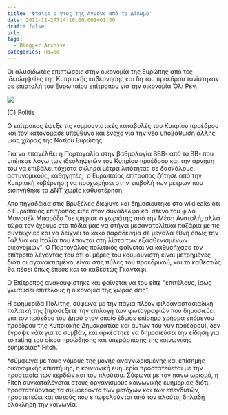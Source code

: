 ```yaml
---
title: 'Φταίει ο γιος της Αννους από το Δίκωμο'
date: 2011-11-27T14:10:00.001+01:00
draft: false
url: 
tags:
  - Blogger Archive
categories: Παλιά
---
```


Οι αλυσιδωτές επιπτώσεις στην οικονομία της Ευρώπης από τες ιδεοληψείες της Κυπριακής κυβέρνησης και δη του προέδρου τονίστηκαν σε επιστολή του Ευρωπαίου επίτροπου για την οικονομία Όλι Ρεν.

  

[![](https://blogger.googleusercontent.com/img/b/R29vZ2xl/AVvXsEjId_9N2Ju9XU3eJ_DTaFAhsP9wvcCqlnY5yPG6nwH1WsGSoDl8BwphcjSpBuNL8FxHtkD4pN4SIb-wG8gQDW6JkxFR85F2d3C3BccYBvzXSvWyxJnh88ttOuSPhHAkLxNiZFUT29ID5_0/s320/Capture+d%25E2%2580%2599e%25CC%2581cran+2011-11-27+a%25CC%2580+14.09.23.png)](https://blogger.googleusercontent.com/img/b/R29vZ2xl/AVvXsEjId_9N2Ju9XU3eJ_DTaFAhsP9wvcCqlnY5yPG6nwH1WsGSoDl8BwphcjSpBuNL8FxHtkD4pN4SIb-wG8gQDW6JkxFR85F2d3C3BccYBvzXSvWyxJnh88ttOuSPhHAkLxNiZFUT29ID5_0/s1600/Capture+d%25E2%2580%2599e%25CC%2581cran+2011-11-27+a%25CC%2580+14.09.23.png)

(C) Politis

  

Ο επίτροπος έψεξε τις κομμουνιστικές καταβολές του Κυπρίου προέδρου και τον κατονόμασε υπεύθυνο και ένοχο για την νέα υποβάθμιση άλλης μιας χώρας της Νοτίου Ευρώπης.

  

Για να επανέλθει η Πορτογαλία στην βαθμολογία ΒΒΒ- από το ΒΒ- που υπέπεσε λόγω των ιδεοληψειών του Κυπρίου προέδρου και την άρνηση του να επιβάλει τάχιστα σκληρά μέτρα λιτότητας σε δασκάλους, αστυνομικούς, καθηγητές,  ο Ευρωπαίος επίτροπος ζήτησε από την Κυπριακή κυβέρνηση να προχωρήσει στην επιβολή των μέτρων που εισηγήθηκε το ΔΝΤ χωρίς καθυστέρηση. 

  

Απο πηγαδάκια στις Βρυξέλες διέφυγε και δημοσιεύτηκε στο wikileaks ότι ο Ευρωπαίος επίτροπος είπε στον συνάδελφο και στενό του φίλο Μανουέλ Μπαρόζο "σε ψήφισε ο χωριάτης από την Μέση Ανατολή, αλλά τώρα τον έχουμε στα πόδια μας να στήνει μεσανατολίτικα παζάρια με τις συντεχνίες και να δείχνει το κακό παράδειγμα σε μεγάλα έθνη όπως την Γαλλία και Ιταλία που έπονται στη λίστα των εξασθενισμένων οικονομιών". Ο Πορτογάλος πολιτικός φαίνεται να καθυσήχασε τον επίτροπο λέγοντας του ότι οι μέρες του κουμουνιστή είναι μετρημένες διότι οι αγανακτισμένοι είναι στις πύλες του προεδρικού, και το καθεστώς θα πέσει όπως έπεσε και το καθεστώς Γκαντάφι.

  

Ο Επίτροπος ανακουφίστηκε και φαίνεται να του είπε "επιτέλους, ίσως γλυτώσει επιτέλους η οικονομία της χώρας σας".

  
  
Η εφημερίδα Πολίτης, σύφωνα με την πάγια πλέον φιλοαναστασιαδική πολιτική της (προσέξετε την επιλογή των φωτογραφιών που δημοσιεύει για τον πρόεδρο του Δησύ στον οποίο έδωσε επίσημο χρήσμα επόμενου προέδρου της Κυπριακής Δημοκρατίας και αυτών του νυν προέδρου), δεν έγραψε κάτι για το συμβάν, και αρκέστηκε να δημοσιεύσει την είδηση για το rating του οίκου προώθησης και υπεράσπισης της κοινωνικής ευημερίας\* Fitch.  
  
  
\*σύμφωνα με τους νόμους της μόνης αναγνωρισμένης και επίσημης οικονομικής επιστήμης, η κοινωνική ευημερία προστατεύεται με την προστασία των κερδών και του πλούτου. Σύφωνα με τον πάνω ωρισμό, η Fitch συγκαταλέγεται στους οργανισμούς κοινωνικής ευημερίας διότι προστατεύοντας τα συμφέροντα των μετόχων και των επενδυτών, προστετεύει και αυτούς που επωφελούνται από τον πλούτο, δηλαδή ολόκληρη την κοινωνία.
